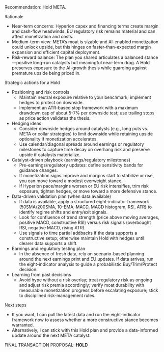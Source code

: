 Recommendation: Hold META.

Rationale
- Near-term concerns: Hyperion capex and financing terms create margin and cash-flow headwinds. EU regulatory risk remains material and can affect monetization and costs.
- Medium-term view: META’s moat is sizable and AI-enabled monetization could unlock upside, but this hinges on faster-than-expected margin expansion and efficient capital deployment.
- Risk-reward balance: The plan you shared articulates a balanced stance—positive long-run catalysts but meaningful near-term drag. A Hold preserves exposure to the AI-growth thesis while guarding against premature upside being priced in.

Strategic actions for a Hold
- Positioning and risk controls
  - Maintain neutral exposure relative to your benchmark; implement hedges to protect on downside.
  - Implement an ATR-based stop framework with a maximum drawdown cap of about 5-7% per downside test; use trailing stops as price action validates the thesis.
- Hedging ideas
  - Consider downside hedges around catalysts (e.g., long puts vs. META or collar strategies) to limit downside while retaining upside optionality if monetization accelerates.
  - Use calendar/diagonal spreads around earnings or regulatory milestones to capture time decay on overhang risk and preserve upside if catalysts materialize.
- Catalyst-driven playbook (earnings/regulatory milestones)
  - Pre-earnings/regulatory updates: define sensitivity bands for guidance changes.
  - If monetization signs improve and margins start to stabilize or rise, you can move toward a modest overweight stance.
  - If Hyperion pace/margins worsen or EU risk intensifies, trim risk exposure, tighten hedges, or move toward a more defensive stance.
- Data-driven validation plan (when data available)
  - If data is available, apply a structured eight-indicator framework (50SMA/200SMA, 10-EMA, MACD, MACD histogram, RSI, ATR) to identify regime shifts and entry/exit signals.
  - Look for confluence of trend strength (price above moving averages, positive MACD, constructive RSI) versus risk signals (overbought RSI, negative MACD, rising ATR).
  - Use signals to time partial addbacks if the data supports a constructive setup; otherwise maintain Hold with hedges until clearer data supports a shift.
- Earnings and regulatory testing plan
  - In the absence of fresh data, rely on scenario-based planning around the next earnings print and EU updates. If data arrives, run the eight-indicator analysis to guide a probabilistic Buy/Trim/Protect decision.
- Learning from past decisions
  - Avoid hype without a risk overlay; treat regulatory risk as ongoing and adjust risk premia accordingly; verify moat durability with measurable monetization progress before escalating exposure; stick to disciplined risk-management rules.

Next steps
- If you want, I can pull the latest data and run the eight-indicator framework now to assess whether a more constructive stance becomes warranted.
- Alternatively, I can stick with this Hold plan and provide a data-informed update around the next META catalyst.

FINAL TRANSACTION PROPOSAL: **HOLD**